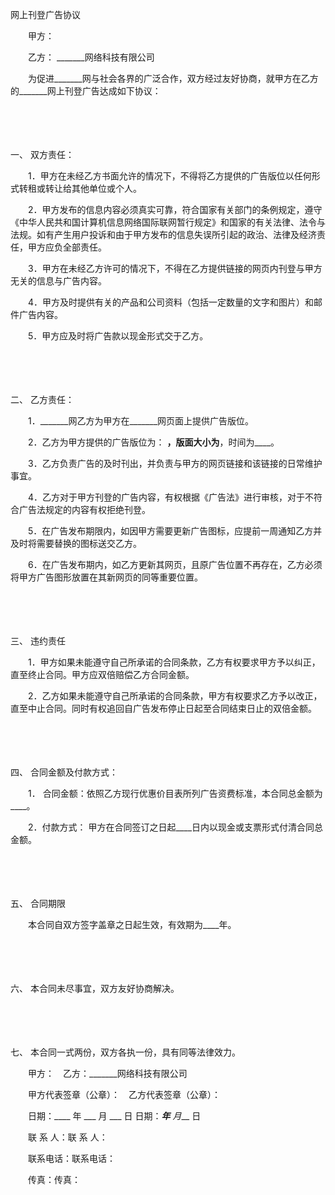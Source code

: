 



网上刊登广告协议



 

　　甲方：

　　乙方： _______网络科技有限公司　　

　　为促进_______网与社会各界的广泛合作，双方经过友好协商，就甲方在乙方的_______网上刊登广告达成如下协议：

　　

　　

一、
 双方责任：

　　1．甲方在未经乙方书面允许的情况下，不得将乙方提供的广告版位以任何形式转租或转让给其他单位或个人。

　　2．甲方发布的信息内容必须真实可靠，符合国家有关部门的条例规定，遵守《中华人民共和国计算机信息网络国际联网暂行规定》和国家的有关法律、法令与法规。如有产生用户投诉和由于甲方发布的信息失误所引起的政治、法律及经济责任，甲方应负全部责任。

　　3．甲方在未经乙方许可的情况下，不得在乙方提供链接的网页内刊登与甲方无关的信息与广告内容。

　　4．甲方及时提供有关的产品和公司资料（包括一定数量的文字和图片）和邮件广告内容。

　　5．甲方应及时将广告款以现金形式交于乙方。

　　

　　

二、
乙方责任：

　　1．_______网乙方为甲方在_______网页面上提供广告版位。

　　2．乙方为甲方提供的广告版位为： ____，版面大小为____，时间为____。

　　3．乙方负责广告的及时刊出，并负责与甲方的网页链接和该链接的日常维护事宜。

　　4．乙方对于甲方刊登的广告内容，有权根据《广告法》进行审核，对于不符合广告法规定的内容有权拒绝刊登。

　　5．在广告发布期限内，如因甲方需要更新广告图标，应提前一周通知乙方并及时将需要替换的图标送交乙方。

　　6．在广告发布期内，如乙方更新其网页，且原广告位置不再存在，乙方必须将甲方广告图形放置在其新网页的同等重要位置。

　　

　　

三、
违约责任

　　1．甲方如果未能遵守自己所承诺的合同条款，乙方有权要求甲方予以纠正，直至终止合同。甲方应双倍赔偿乙方合同金额。

　　2．乙方如果未能遵守自己所承诺的合同条款，甲方有权要求乙方予以改正，直至中止合同。同时有权追回自广告发布停止日起至合同结束日止的双倍金额。

　　

　　

四、
合同金额及付款方式：

　　1． 合同金额：依照乙方现行优惠价目表所列广告资费标准，本合同总金额为____。

　　2．付款方式： 甲方在合同签订之日起____日内以现金或支票形式付清合同总金额。

　　

　　

五、
合同期限

　　本合同自双方签字盖章之日起生效，有效期为____年。

　　

　　

六、
本合同未尽事宜，双方友好协商解决。

　　

　　

七、
本合同一式两份，双方各执一份，具有同等法律效力。　　

　　甲方：　乙方：_______网络科技有限公司

　　甲方代表签章（公章）：　乙方代表签章（公章）：

　　日期：____ 年 ___ 月 ___ 日 日期：____年___ 月___ 日

　　联 系 人：联 系 人：

　　联系电话：联系电话：

　　传真：传真：

　　